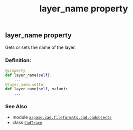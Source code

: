 ﻿---
title: layer_name property
second_title: Aspose.CAD for Python via .NET API References
description: 
type: docs
weight: 220
url: /python-net/aspose.cad.fileformats.cad.cadobjects/cadtrace/layer_name/
is_root: false
---

## layer_name property


Gets or sets the name of the layer.
### Definition:
```python
@property
def layer_name(self):
    ...
@layer_name.setter
def layer_name(self, value):
    ...
```

### See Also
* module [`aspose.cad.fileformats.cad.cadobjects`](../../)
* class [`CadTrace`](/cad/python-net/aspose.cad.fileformats.cad.cadobjects/cadtrace)
